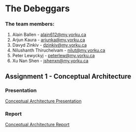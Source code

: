 # The Debeggars

### The team members:
1. Alain Ballen - <alain612@my.yorku.ca>
2. Arjun Kaura - <arjunka@my.yorku.ca>
3. Davyd Zinkiv - <dzinkiv@my.yorku.ca>
4. Nilushanth Thiruchelvam - <nilut@my.yorku.ca>
5. Peter Lewyckyj - <peterlew@my.yorku.ca>
6. Xu Nan Shen - <jshenxn@my.yorku.ca>

## Assignment 1 - Conceptual Architecture
### Presentation
[Conceptual Architecture Presentation](/Assignment-1/Conceptual-Architecture-Presentation-(Debeggars).pdf)
### Report
[Conceptual Architecture Report](/Assignment-1/Conceptual-Architecture-Report-(Debeggars).pdf)
